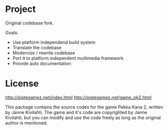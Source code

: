 
# Project

Original codebase fork.

Goals:

- Use platform independend build system
- Translate the codebase
- Modernize / rewrite codebase
- Port it to platform independent multimedia framework
- Provide auto documentation

# License

http://pistegamez.net/index.html
http://pistegamez.net/game_pk2.html

This package contains the source codes for the game Pekka Kana 2, written by Janne Kivilahti.
The game and it's code are copyrighted by Janne Kivilahti, but you can modify and use the code freely
as long as the original author is mentioned.